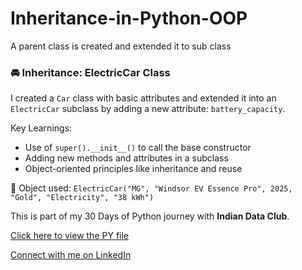# Inheritance-in-Python-OOP
A parent class is created and extended it to sub class 

### 🚘 Inheritance: ElectricCar Class

I created a `Car` class with basic attributes and extended it into an `ElectricCar` subclass by adding a new attribute: `battery_capacity`.

Key Learnings:
- Use of `super().__init__()` to call the base constructor
- Adding new methods and attributes in a subclass
- Object-oriented principles like inheritance and reuse

🔋 Object used: `ElectricCar("MG", "Windsor EV Essence Pro", 2025, "Gold", "Electricity", "38 kWh")`

This is part of my 30 Days of Python journey with **Indian Data Club**.

[Click here to view the PY file](https://github.com/JayaraniArunachalam/Inheritance-in-Python-OOP/blob/main/Day%209%20Object%20Oriented%20Programming%20(Part%202).py)

[Connect with me on LinkedIn](https://www.linkedin.com/in/jayarani-arunachalam-23jun1990/)
